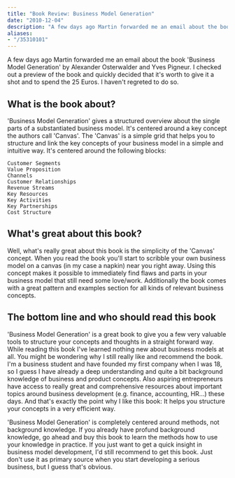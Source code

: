 ```yaml
---
title: "Book Review: Business Model Generation"
date: "2010-12-04"
description: "A few days ago Martin forwarded me an email about the book 'Business Model Generation' by Alexander Osterwalder and Yves Pigneur. I checked out a preview of the book and quickly decided that it's worth to give it a shot and to spend the 25 Euros. I haven't regreted to do so."
aliases:
- "/35310101"
---
```


A few days ago Martin forwarded me an email about the book 'Business Model Generation' by Alexander Osterwalder and Yves Pigneur. I checked out a preview of the book and quickly decided that it's worth to give it a shot and to spend the 25 Euros. I haven't regreted to do so.

## What is the book about?

'Business Model Generation' gives a structured overview about the single parts of a substantiated business model. It's centered around a key concept the authors call 'Canvas'. The 'Canvas' is a simple grid that helps you to structure and link the key concepts of your business model in a simple and intuitive way. It's centered around the following blocks:

    Customer Segments
    Value Proposition
    Channels
    Customer Relationships
    Revenue Streams
    Key Resources
    Key Activities
    Key Partnerships
    Cost Structure

## What's great about this book?

Well, what's really great about this book is the simplicity of the 'Canvas' concept. When you read the book you'll start to scribble your own business model on a canvas (in my case a napkin) near you right away. Using this concept makes it possible to immediately find flaws and parts in your business model that still need some love/work. Additionally the book comes with a great pattern and examples section for all kinds of relevant business concepts.

## The bottom line and who should read this book

'Business Model Generation' is a great book to give you a few very valuable tools to structure your concepts and thoughts in a straight forward way. While reading this book I've learned nothing new about business models at all. You might be wondering why I still really like and recommend the book. I'm a business student and have founded my first company when I was 18, so I guess I have already a deep understanding and quite a bit background knowledge of business and product concepts. Also aspiring entrepreneurs have access to really great and comprehensive resources about important topics around business development (e.g. finance, accounting, HR...) these days. And that's exactly the point why I like this book: It helps you structure your concepts in a very efficient way.

'Business Model Generation' is completely centered around methods, not background knowledge. If you already have profund background knowledge, go ahead and buy this book to learn the methods how to use your knowledge in practice. If you just want to get a quick insight in business model development, I'd still recommend to get this book. Just don't use it as primary source when you start developing a serious business, but I guess that's obvious.
